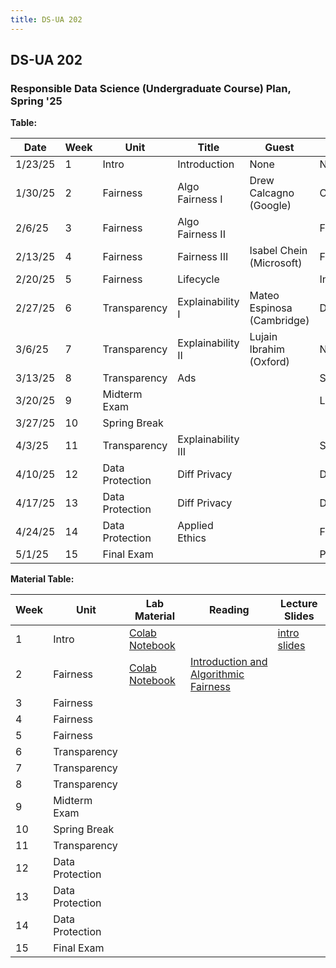 ```yaml
---
title: DS-UA 202
---
```


## DS-UA 202

### Responsible Data Science (Undergraduate Course) Plan, Spring '25

**Table:** 

| Date       | Week | Unit            | Title             | Guest                        | Lab                |
|------------|------|-----------------|-------------------|------------------------------|--------------------|
| 1/23/25    | 1    | Intro           | Introduction      | None                         | NO LAB             |
| 1/30/25    | 2    | Fairness        | Algo Fairness I   | Drew Calcagno (Google)       | COMPAS             |
| 2/6/25     | 3    | Fairness        | Algo Fairness II  |                              | Fairlearn I        |
| 2/13/25    | 4    | Fairness        | Fairness III      | Isabel Chein (Microsoft)     | Fairlearn II       |
| 2/20/25    | 5    | Fairness        | Lifecycle         |                              | Intersectionality  |
| 2/27/25    | 6    | Transparency    | Explainability I  | Mateo Espinosa (Cambridge)   | Data Cleaning      |
| 3/6/25     | 7    | Transparency    | Explainability II | Lujain Ibrahim (Oxford)      | NO LAB             |
| 3/13/25    | 8    | Transparency    | Ads               |                              | SHAP               |
| 3/20/25    | 9    | Midterm Exam    |                   |                              | LIME               |
| 3/27/25    | 10   | Spring Break    |                   |                              |                    |
| 4/3/25     | 11   | Transparency    | Explainability III|                              | SHARP              |
| 4/10/25    | 12   | Data Protection | Diff Privacy      |                              | DataSynthesizer    |
| 4/17/25    | 13   | Data Protection | Diff Privacy      |                              | DataSynthesizer    |
| 4/24/25    | 14   | Data Protection | Applied Ethics    |                              | Final Review       |
| 5/1/25     | 15   | Final Exam      |                   |                              | Project OH         |


**Material Table:** 

| Week | Unit            | Lab Material | Reading | Lecture Slides |
|------|----------------|--------------|---------|---------------|
| 1    | Intro          | [Colab Notebook](https://drive.google.com/file/d/1RtVVABOOtccq0TOmWy3WeTCp2BVeCIyH/view?usp=sharing)            |         |[intro slides](../../../assets/1_Intro_Week_1_202Spring2025.pdf)               |
| 2    | Fairness       | [Colab Notebook](https://colab.research.google.com/drive/1hNjaqycBzSLpbUfkeb8GeTo1U81xsTgA?usp=sharing)             |[Introduction and Algorithmic Fairness](../../../assets/fairness_reader_2024.pdf)         |               |
| 3    | Fairness       |              |         |               |
| 4    | Fairness       |              |         |               |
| 5    | Fairness       |              |         |               |
| 6    | Transparency   |              |         |               |
| 7    | Transparency   |              |         |               |
| 8    | Transparency   |              |         |               |
| 9    | Midterm Exam   |              |         |               |
| 10   | Spring Break   |              |         |               |
| 11   | Transparency   |              |         |               |
| 12   | Data Protection|              |         |               |
| 13   | Data Protection|              |         |               |
| 14   | Data Protection|              |         |               |
| 15   | Final Exam     |              |         |               |
